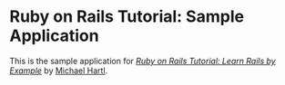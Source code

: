 # Ruby on Rails Tutorial: Sample Application

This is the sample application for [*Ruby on Rails Tutorial: Learn Rails
by Example*](http://railstutorial.org/) by [Michael
Hartl](http://michaelhartl.com/).
